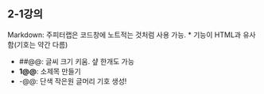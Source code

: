 ## 2-1강의
Markdown: 주피터랩은 코드창에 노트적는 것처럼 사용 가능. 
          * 기능이 HTML과 유사함(기호는 약간 다름)
* ##@@: 글씨 크기 키움. 샾 한개도 가능
* __1@@__: 소제목 만들기 
* -@@:  단색 작은원 글머리 기호 생성!
